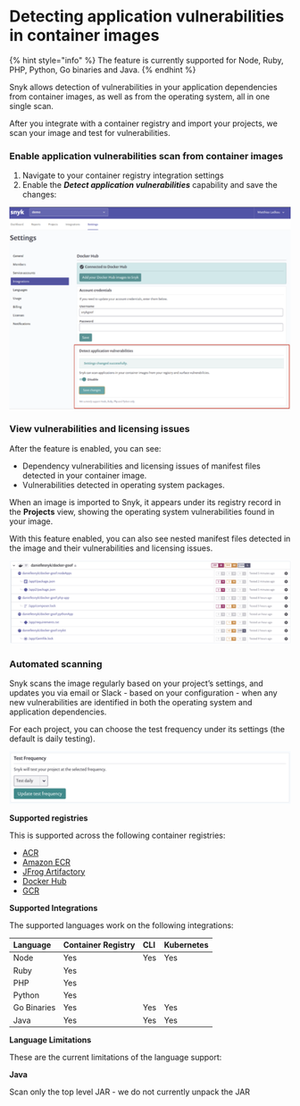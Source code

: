 # Detecting application vulnerabilities in container images

{% hint style="info" %}
The feature is currently supported for Node, Ruby, PHP, Python, Go binaries and Java.
{% endhint %}

Snyk allows detection of vulnerabilities in your application dependencies from container images, as well as from the operating system, all in one single scan.

After you integrate with a container registry and import your projects, we scan your image and test for vulnerabilities.

### Enable application vulnerabilities scan from container images

1. Navigate to your container registry integration settings
2. Enable the _**Detect application vulnerabilities**_ capability and save the changes:

![](../../.gitbook/assets/mceclip1%20%281%29.png)

### View vulnerabilities and licensing issues

After the feature is enabled, you can see:

* Dependency vulnerabilities and licensing issues of manifest files detected in your container image.
* Vulnerabilities detected in operating system packages.

When an image is imported to Snyk, it appears under its registry record in the **Projects** view, showing the operating system vulnerabilities found in your image.

With this feature enabled, you can also see nested manifest files detected in the image and their vulnerabilities and licensing issues.

![](../../.gitbook/assets/mceclip2%20%281%29%20%281%29%20%281%29%20%283%29%20%283%29%20%284%29%20%286%29%20%281%29%20%282%29.png)

### Automated scanning

Snyk scans the image regularly based on your project’s settings, and updates you via email or Slack - based on your configuration - when any new vulnerabilities are identified in both the operating system and application dependencies.

For each project, you can choose the test frequency under its settings \(the default is daily testing\).

![](../../.gitbook/assets/mceclip3%20%281%29.png)

**Supported registries**

This is supported across the following container registries:

* [ACR](https://snyk.gitbook.io/user-docs/snyk-container/image-scanning-library/acr-image-scanning)
* [Amazon ECR](https://snyk.gitbook.io/user-docs/snyk-container/image-scanning-library/ecr-image-scanning) 
* [JFrog Artifactory](https://snyk.gitbook.io/user-docs/snyk-container/image-scanning-library/jfrog-artifactory-image-scanning)
* [Docker Hub](https://snyk.gitbook.io/user-docs/snyk-container/image-scanning-library/docker-hub-image-scanning) 
* [GCR](https://snyk.gitbook.io/user-docs/snyk-container/image-scanning-library/gcr-image-scanning)

**Supported Integrations**

The supported languages work on the following integrations:

| **Language** | **Container Registry** | **CLI** | **Kubernetes** |
| :--- | :--- | :--- | :--- |
| Node | Yes | Yes | Yes |
| Ruby | Yes |  |  |
| PHP | Yes |  |  |
| Python | Yes |  |  |
| Go Binaries | Yes | Yes | Yes |
| Java | Yes | Yes | Yes |

**Language Limitations**

These are the current limitations of the language support:

**Java**

Scan only the top level JAR - we do not currently unpack the JAR

